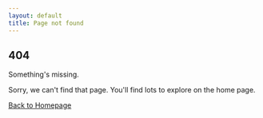 ```yaml
---
layout: default
title: Page not found
---
```



<section class="bg-white">
    <div class="py-8 px-4 mx-auto max-w-screen-xl lg:py-16 lg:px-6">
        <div class="mx-auto max-w-screen-sm text-center">
            <h1 class="mb-4 text-7xl tracking-tight font-extrabold lg:text-9xl text-primary-600">404</h1>
            <p class="mb-4 text-3xl tracking-tight font-bold text-gray-900 md:text-4xl">Something's missing.</p>
            <p class="mb-4 text-lg font-light text-gray-500">Sorry, we can't find that page. You'll find lots to explore on the home page. </p>
            <a href="/" class="inline-flex text-white bg-primary hover:bg-secondary font-medium rounded-lg text-sm px-5 py-2.5 text-center my-4 no-underline">Back to Homepage</a>
        </div>   
    </div>
</section>